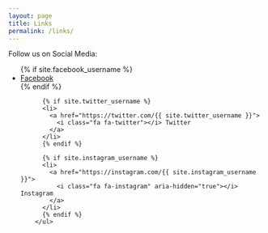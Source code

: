 ```yaml
---
layout: page
title: Links
permalink: /links/
---
```


Follow us on Social Media:

<ul class="social-media-list">
          {% if site.facebook_username %}
          <li>
            <a href="https://www.facebook.com/{{ site.facebook_username }}">
                 <i class="fa fa-facebook"></i> Facebook
            </a>
          </li>
          {% endif %}

          {% if site.twitter_username %}
          <li>
            <a href="https://twitter.com/{{ site.twitter_username }}">
              <i class="fa fa-twitter"></i> Twitter
            </a>
          </li>
          {% endif %}

          {% if site.instagram_username %}
          <li>
            <a href="https://instagram.com/{{ site.instagram_username }}">
              <i class="fa fa-instagram" aria-hidden="true"></i> Instagram
            </a>
          </li>
          {% endif %}
        </ul>